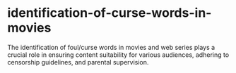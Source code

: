# identification-of-curse-words-in-movies
The identification of foul/curse words in movies and web series plays a crucial role in ensuring content suitability for various audiences, adhering to censorship guidelines, and parental supervision.

